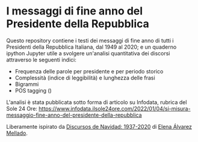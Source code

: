 # I messaggi di fine anno del Presidente della Repubblica

Questo repository contiene i testi dei messaggi di fine anno di tutti i Presidenti della Repubblica Italiana, dal 1949 al 2020; e un quaderno ipython Jupyter utile a svolgere un'analisi quantitativa dei discorsi attraverso le seguenti indici: 

* Frequenza delle parole per presidente e per periodo storico
* Complessità (indice di leggibilità) e lunghezza delle frasi
* Bigrammi
* POS tagging ()


L'analisi è stata pubblicata sotto forma di articolo su Infodata, rubrica del Sole 24 Ore:
https://www.infodata.ilsole24ore.com/2022/01/04/si-misura-messaggio-fine-anno-del-presidente-della-repubblica


Liberamente ispirato da [Discursos de Navidad: 1937-2020](https://lirondos.github.io/discursos-de-navidad/) di [Elena Álvarez Mellado](https://lirondos.github.io/).